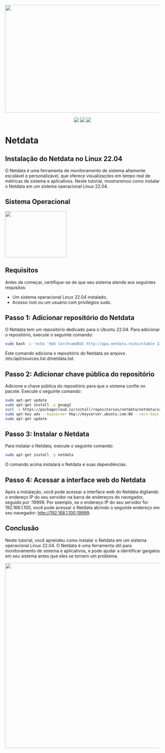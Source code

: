 <p align="center"> 
    <img src="https://user-images.githubusercontent.com/83426602/227753216-b45f418a-6475-491d-b1b3-7d21d1903a97.png" width="550" height="350">
</p>
 <div align="center">
 <img src="https://img.shields.io/badge/Status-COMPLETED-green?style=for-the-badge&logo=appveyor"/>
 <img src="https://img.shields.io/badge/Licence-GNU-blue?style=for-the-badge&logo=appveyor"/>
 <img src="https://img.shields.io/static/v1?label=Grupo&message=Tupan&color=7159c1&style=for-the-badge&logo=ghost"/>
 </div>
 
#  <strong>Netdata</strong>

## Instalação do Netdata no Linux 22.04
O Netdata é uma ferramenta de monitoramento de sistema altamente escalável e personalizável, que oferece visualizações em tempo real de métricas de sistema e aplicativos. Neste tutorial, mostraremos como instalar o Netdata em um sistema operacional Linux 22.04.
  
## Sistema Operacional

<p align="left">
    <img src="https://user-images.githubusercontent.com/83426602/224410906-dd15ce83-19be-46bc-8ffe-760bb8c81303.jpg" width="200" height="150">
</p>

## Requisitos

Antes de começar, certifique-se de que seu sistema atende aos seguintes requisitos:

* Um sistema operacional Linux 22.04 instalado.
* Acesso root ou um usuário com privilégios sudo.

## Passo 1: Adicionar repositório do Netdata

O Netdata tem um repositório dedicado para o Ubuntu 22.04. Para adicionar o repositório, execute o seguinte comando:
```bash
sudo bash -c 'echo "deb [arch=amd64] http://ppa.netdata.rocks/stable 22.04 main" > /etc/apt/sources.list.d/netdata.list'
```
Este comando adiciona o repositório do Netdata ao arquivo /etc/apt/sources.list.d/netdata.list.


## Passo 2: Adicionar chave pública do repositório

Adicione a chave pública do repositório para que o sistema confie no pacote. Execute o seguinte comando:
```bash
sudo apt-get update
sudo apt-get install -y gnupg2
curl -s https://packagecloud.io/install/repositories/netdata/netdata/script.deb.sh | sudo bash
sudo apt-key adv --keyserver hkp://keyserver.ubuntu.com:80 --recv-keys 74A941BA219EC810
sudo apt-get update

```


## Passo 3: Instalar o Netdata

Para instalar o Netdata, execute o seguinte comando:
```bash
sudo apt-get install -y netdata
```
O comando acima instalará o Netdata e suas dependências.

## Passo 4: Acessar a interface web do Netdata
Após a instalação, você pode acessar a interface web do Netdata digitando o endereço IP do seu servidor na barra de endereços do navegador, seguido por :19999. Por exemplo, se o endereço IP do seu servidor for 192.168.1.100, você pode acessar o Netdata abrindo o seguinte endereço em seu navegador: http://192.168.1.100:19999.

## Conclusão

Neste tutorial, você aprendeu como instalar o Netdata em um sistema operacional Linux 22.04. O Netdata é uma ferramenta útil para monitoramento de sistema e aplicativos, e pode ajudar a identificar gargalos em seu sistema antes que eles se tornem um problema.

<div align="center">
  <img src="https://user-images.githubusercontent.com/83426602/148673032-78ed82b0-7074-417d-9da5-c183eb915789.gif" width="600px"  />
 </div>
